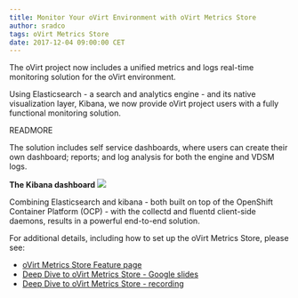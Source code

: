 ```yaml
---
title: Monitor Your oVirt Environment with oVirt Metrics Store
author: sradco
tags: oVirt Metrics Store
date: 2017-12-04 09:00:00 CET
---
```


The oVirt project now includes a unified metrics and logs real-time monitoring solution for the oVirt environment.

Using Elasticsearch - a search and analytics engine - and its native visualization layer, Kibana, we now provide oVirt project users with a fully functional monitoring solution.

READMORE

The solution includes self service dashboards, where users can create their own dashboard; reports; and log analysis for both the engine and VDSM logs.

**The Kibana dashboard**
![](/images/Kibana_dashboard.png)

Combining Elasticsearch and kibana - both built on top of the OpenShift Container Platform (OCP) - with the collectd and fluentd client-side daemons, results in a powerful end-to-end solution.

For additional details, including how to set up the oVirt Metrics Store, please see:

- [oVirt Metrics Store Feature page](/develop/release-management/features/metrics/metrics-store/)
- [Deep Dive to oVirt Metrics Store - Google slides](https://docs.google.com/presentation/d/1bP7HJLyBTyRfCmVnz03imM4PYYFWYrEhKT4NTLH8fOI/edit#slide=id.g2b2b8fd6eb_1_245)
- [Deep Dive to oVirt Metrics Store - recording](https://saml.redhat.com/idp/?SAMLRequest=fZLNbsIwEITvfQrL9%2Fw4QAgWCYIi1FQtjSD00EtlHFPSJnbqdWj79k0CSHDhas3O7Hzr8eS3LNBBaMiVDDGxXYyE5CrL5UeIN%2BnCCvAkuhsDKwuvotPa7OVKfNcCDJoCCG2auXsloS6FXgt9yLnYrJ5CvDemAuo426IWn4JJsLkqHQDldFYORvE8xO%2F%2BkPdcttv2PbIbsWznjoa%2Bx8jA9TLCBem5fTfbEt5sFQPUIpZgmDQh9lwytIhnkSAlPdrzKRnYQeC%2FYZRoZRRXxSyXxxK1llQxyIFKVgqghtP19PmJerZLt0cR0Ic0TazkZZ12Boc8E3rZqEM8a%2FZHj20BtBTmR%2BkvjF7PuLwWVwNQAj0Cup1WnVbD0ZEn7TrpS4fbBuxMHEct3wZvOwSVfUV57Fy6R%2BfbtX3ieaKKnP%2BhhdIlM7fT2pc8s3adlFZtaTBCGuxEp4jrDxH9Aw%3D%3D&RelayState=eyJncm91cCI6MTM1NCwibW9kZSI6ImF1dGgiLCJyZWRpcmVjdFVyaSI6Imh0dHBzOi8vYmx1ZWpl%0AYW5zLmNvbS9wbGF5YmFjay9zL1NETTF1U0NXTEFIWnJTTjdaTU1hNHFwMW51eE5Kam9UR2ZmZWpv%0AUFRZc1BFUnpsWTRrS1RyUHlaVDYxVXR3c2EiLCJnZW5lcmF0ZVJlZnJlc2hUb2tlbiI6ZmFsc2V9%0A)
